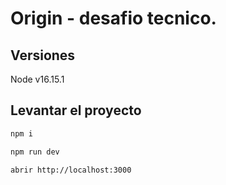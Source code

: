 # Origin - desafio tecnico.

## Versiones
Node v16.15.1

## Levantar el proyecto 

```bash
npm i

npm run dev

abrir http://localhost:3000
```
